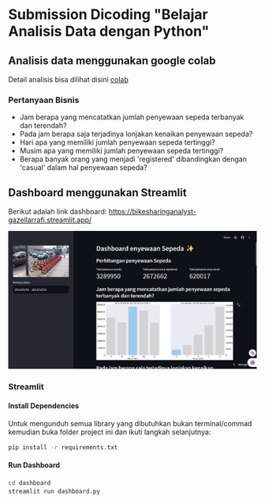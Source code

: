 # Submission Dicoding "Belajar Analisis Data dengan Python"

## Analisis data menggunakan google colab

Detail analisis bisa dilihat disini [colab](https://github.com/GazellArrafi/BikeSharingAnalyst/blob/main/Proyek_Analisis_Data.ipynb)

### Pertanyaan Bisnis
- Jam berapa yang mencatatkan jumlah penyewaan sepeda terbanyak dan terendah?
- Pada jam berapa saja terjadinya lonjakan kenaikan penyewaan sepeda?
- Hari apa yang memiliki jumlah penyewaan sepeda tertinggi?
- Musim apa yang memiliki jumlah penyewaan sepeda tertinggi?
- Berapa banyak orang yang menjadi 'registered' dibandingkan dengan 'casual' dalam hal penyewaan sepeda?

## Dashboard menggunakan Streamlit

Berikut adalah link dashboard: 
https://bikesharinganalyst-gazellarrafi.streamlit.app/

<p align="center">
  <img src="/dashboardImg" />

### Streamlit
#### Install Dependencies

Untuk mengunduh semua library yang dibutuhkan bukan terminal/commad kemudian buka folder project ini dan ikuti langkah selanjutnya:

```bash
pip install -r requirements.txt
```

#### Run Dashboard
```bash
cd dashboard
streamlit run dashboard.py
```
